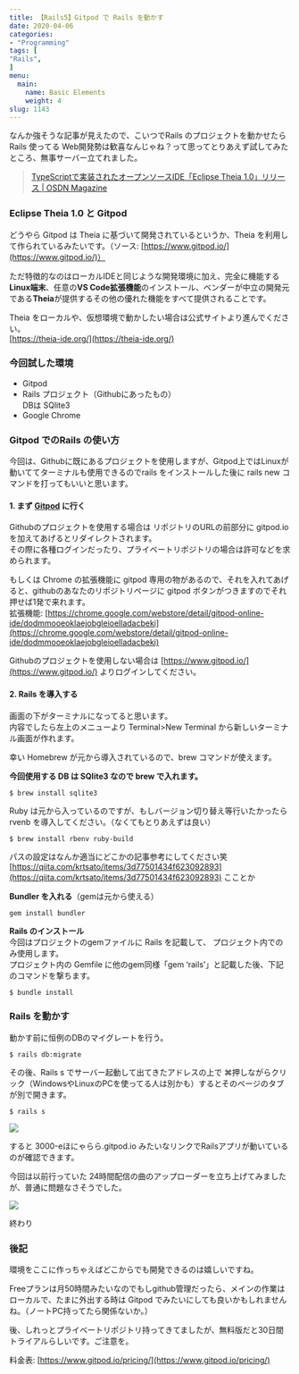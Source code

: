 ```yaml
---
title: 【Rails5】Gitpod で Rails を動かす
date: 2020-04-06
categories:
- "Programming"
tags: [
"Rails",
]
menu:
  main:
    name: Basic Elements
    weight: 4
slug: 1143
---
```


なんか強そうな記事が見えたので、こいつでRails のプロジェクトを動かせたらRails 使ってる Web開発勢は歓喜なんじゃね？って思ってとりあえず試してみたところ、無事サーバー立てれました。

> [TypeScriptで実装されたオープンソースIDE「Eclipse Theia 1.0」リリース | OSDN Magazine](https://mag.osdn.jp/20/04/03/151000 "TypeScriptで実装されたオープンソースIDE「Eclipse Theia 1.0」リリース | OSDN Magazine")

### Eclipse Theia 1.0 と Gitpod

どうやら Gitpod は Theia に基づいて開発されているというか、Theia を利用して作られているみたいです。（ソース: [https://www.gitpod.io/](https://www.gitpod.io/)）

ただ特徴的なのはローカルIDEと同じような開発環境に加え、完全に機能する**Linux端末**、任意の**VS Code拡張機能**のインストール、ベンダーが中立の開発元である**Theia**が提供するその他の優れた機能をすべて提供されることです。

Theia をローカルや、仮想環境で動かしたい場合は公式サイトより進んでください。  
[https://theia-ide.org/](https://theia-ide.org/)

### 今回試した環境

-   Gitpod
-   Rails プロジェクト（Githubにあったもの）  
DBは SQlite3
-   Google Chrome

### Gitpod でのRails の使い方

今回は、Githubに既にあるプロジェクトを使用しますが、Gitpod上ではLinuxが動いててターミナルも使用できるのでrails をインストールした後に rails new コマンドを打ってもいいと思います。

#### 1\. まず [Gitpod](https://www.gitpod.io/) に行く

Githubのプロジェクトを使用する場合は リポジトリのURLの前部分に gitpod.io を加えてあげるとリダイレクトされます。  
その際に各種ログインだったり、プライベートリポジトリの場合は許可などを求められます。

もしくは Chrome の拡張機能に gitpod 専用の物があるので、それを入れてあげると、githubのあなたのリポジトリページに gitpod ボタンがつきますのでそれ押せば1発で来れます。  
拡張機能: [https://chrome.google.com/webstore/detail/gitpod-online-ide/dodmmooeoklaejobgleioelladacbeki](https://chrome.google.com/webstore/detail/gitpod-online-ide/dodmmooeoklaejobgleioelladacbeki)

Githubのプロジェクトを使用しない場合は [https://www.gitpod.io/](https://www.gitpod.io/) よりログインしてください。

#### 2\. Rails を導入する

画面の下がターミナルになってると思います。  
内容でしたら左上のメニューより Terminal>New Terminal から新しいターミナル画面が作れます。

幸い Homebrew が元から導入されているので、brew コマンドが使えます。

**今回使用する DB は SQlite3 なので brew で入れます。**

```
$ brew install sqlite3
```

Ruby は元から入っているのですが、もしバージョン切り替え等行いたかったら rvenb を導入してください。（なくてもとりあえずは良い）

```
$ brew install rbenv ruby-build
```

パスの設定はなんか適当にどこかの記事参考にしてください笑  
[https://qiita.com/krtsato/items/3d77501434f623092893](https://qiita.com/krtsato/items/3d77501434f623092893) こことか

**Bundler を入れる**（gemは元から使える）

```
gem install bundler
```

**Rails のインストール**  
今回はプロジェクトのgemファイルに Rails を記載して、 プロジェクト内でのみ使用します。  
プロジェクト内の Gemfile に他のgem同様「gem ‘rails’」と記載した後、下記のコマンドを撃ちます。

```
$ bundle install
```

### Rails を動かす

動かす前に恒例のDBのマイグレートを行う。

```
$ rails db:migrate
```

その後、Rails s でサーバー起動して出てきたアドレスの上で ⌘押しながらクリック（WindowsやLinuxのPCを使ってる人は別かも）するとそのページのタブが別で開きます。

```
$ rails s
```

![](https://lh3.googleusercontent.com/Wytu9qGHAesTGJ6EAhPp-VyCZ_645mo4mVC7ag-KupZvQepq3gh6UrskgG_5qBowCZrf9FTBqrUY9Y9OdK74YR_JWScYl8K1WzYRDtcWpIjeSJo8pLsF11puWMAd_-g4ckDLrFGnQZuH6svDmFbveMCUg5QdDpiI9bKRU7xEHIENEInIMo0nq0av6OMdicrWi-QoQnI87M4lHW-wn1uFxrHtZvRusHYFV6mqLNrrsJjgclEgjWNr3KSAuMur1VDVO4qu4wa6IonRZWTPqBYedl8aP4kir4EdF4TIF_OKh6EsKywTvWNOFZCV-exRtRFauEVjzWwGI8PGraLO8inrurO1pAaZM2buRbGRDB0_1JhoxPO6le9yS4FscdAAtIxFJ0xjcKPtC8D0FTMRLjyJiT5MUWzfvtiagRxUEvSzRkMmTymVZosXqm5ZLuHxPr2601fXHnkY8O_1kbmu2PJBIMh48OA-awoLvv5rtFbHFfPkQqG5wrySHWPxCCr_T6g4Qfb5r0t8llgxjaHCSYhxLe_5TMi_bs3KjIaDNd24tGPvr6wTmXqxptqgfMjvPWnY8Q69uatABridYmGqWsBzUpHFxz9_NxUNDKgLMayHVOjJkbLibA1BRyQbHHkwO7P1xmsUB8pB-6JKhCNiHgrn4qLhRMiCmKXNErQPU5CI0CzeFrwRjloI6HB88wHzG7tGhIQpSkcYnDuXBHqWMv5soI-W6GsINep1DLP6LgpxBvdf3UGkoOExsA=w490-h142-no)

すると 3000-eほにゃらら.gitpod.io みたいなリンクでRailsアプリが動いているのが確認できます。

今回は以前行っていた 24時間配信の曲のアップローダーを立ち上げてみましたが、普通に問題なさそうでした。

![](https://lh3.googleusercontent.com/xmd-BzXOf-Enq2BCSBBI1k-X33iTKAELkytLrGAPyAuZgLBrOANkelw5VKgpPqwOMwHktXwJQOcvPNNnmCwQDowoAi7nivXS8yw3-xoZn96L5StOS61E69OJlQt9FHAs2tCZeo0XZKCSMrdP-F67z1BOZOnD7eZhL7TP5kbDWNVyW_poVaPLN-6locq8kI-HYY37KGPgyvia7iws8Y5HkZ6lu8JNDejaco1c7QBf74UwQUPAienyjuFAnso-remS-xOopHN0yBjhJbPxbB-Rq4of_Yf1MsM_vr8C8sB22SUruapz2pYi0aofjikKm2XUDU6_ZHsBiufpdOBcDDG7kNOl51oVjrBg1O_5MfIKccHYCFntJktYDioR5oNCj5dVi42mIxSSPSK9ADt5WpWi1nx1VvyrQSlrNHVmsaYnM4GxgIhtLDwS5CHH3RsL5Kv12R0iQJeJRQJ6rZx2DLX5EVsJtYsAFjm0EqvzUUMpF0vnsfzPbMh4HtHw8QXp1JWrDX0OmS3BcwqQ8ZOohsHh17nw6g3c8ArGsaGzdzOrRaJI0JRfvMc33gnqWLhSP4PdAVKrlT-QiH6Ft7P5YelGMmvHTkdw_JCKEuivJDhGVyhM7uNuINPHvMAJhQ_xQh14-BvXl1OUBNmR8CRNOQ1Idr22sAUfMz82onOLdS_Q669Istcf-nEuNzIurofHZD7kxw9fDcX4PR66_gbP-AUeFrmlu88ZsU8Vhvt25d__nGFjN_OIjIUwxA=w1031-h646-no)

終わり

### 後記

環境をここに作っちゃえばどこからでも開発できるのは嬉しいですね。

Freeプランは月50時間みたいなのでもしgithub管理だったら、メインの作業はローカルで、たまに外出する時は Gitpod でみたいにしても良いかもしれませんね。（ノートPC持ってたら関係ないか。）

後、しれっとプライベートリポジトリ持ってきてましたが、無料版だと30日間トライアルらしいです。ご注意を。

料金表: [https://www.gitpod.io/pricing/](https://www.gitpod.io/pricing/)